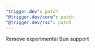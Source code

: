 ```yaml
---
"trigger.dev": patch
"@trigger.dev/core": patch
"@trigger.dev/rsc": patch
---
```


Remove experimental Bun support
